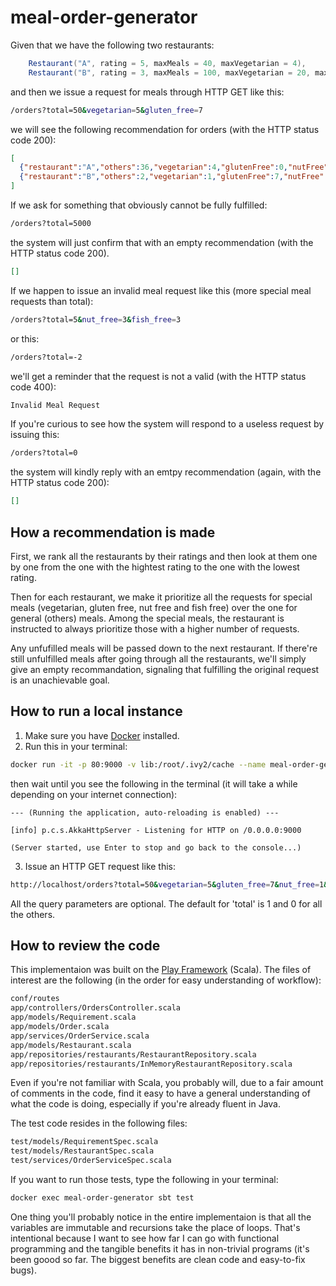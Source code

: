 # meal-order-generator

Given that we have the following two restaurants:

```Scala
    Restaurant("A", rating = 5, maxMeals = 40, maxVegetarian = 4),
    Restaurant("B", rating = 3, maxMeals = 100, maxVegetarian = 20, maxGlutenFree = 20)
```
and then we issue a request for meals through HTTP GET like this:

```bash
/orders?total=50&vegetarian=5&gluten_free=7
```
we will see the following recommendation for orders (with the HTTP status code 200):

```json
[
  {"restaurant":"A","others":36,"vegetarian":4,"glutenFree":0,"nutFree":0,"fishFree":0},
  {"restaurant":"B","others":2,"vegetarian":1,"glutenFree":7,"nutFree":0,"fishFree":0}
]
```



If we ask for something that obviously cannot be fully fulfilled:

```bash
/orders?total=5000
```
the system will just confirm that with an empty recommendation (with the HTTP status code 200).
```json
[]
```

If we happen to issue an invalid meal request like this (more special meal requests than total):

```bash
/orders?total=5&nut_free=3&fish_free=3
```
or this:

```bash
/orders?total=-2
```

we'll get a reminder that the request is not a valid (with the HTTP status code 400):

```bash
Invalid Meal Request
```

If you're curious to see how the system will respond to a useless request by issuing this:
```bash
/orders?total=0
```
the system will kindly reply with an emtpy recommendation (again, with the HTTP status code 200):
```json
[]
```

## How a recommendation is made

First, we rank all the restaurants by their ratings and then look at them one by one from the one with the hightest rating
to the one with the lowest rating. 

Then for each restaurant, we make it prioritize all the requests for special meals (vegetarian, gluten free, nut free and fish free) over
the one for general (others) meals. Among the special meals, the restaurant is instructed to always prioritize those with a higher number of
requests. 

Any unfufilled meals will be passed down to the next restaurant. If there're still unfulfilled meals after going through
all the restaurants, we'll simply give an empty recommandation, signaling that fulfilling the original request is an 
unachievable goal. 

## How to run a local instance
1. Make sure you have [Docker](https://www.docker.com/community-edition#/download) installed.
2. Run this in your terminal:
```bash
docker run -it -p 80:9000 -v lib:/root/.ivy2/cache --name meal-order-generator --rm iluvzhouying/meal-order-generator
```
  then wait until you see the following in the terminal (it will take a while depending on your internet connection):
```
--- (Running the application, auto-reloading is enabled) ---

[info] p.c.s.AkkaHttpServer - Listening for HTTP on /0.0.0.0:9000

(Server started, use Enter to stop and go back to the console...)

```
3. Issue an HTTP GET request like this:
```bash
http://localhost/orders?total=50&vegetarian=5&gluten_free=7&nut_free=1&fish_free=23
```
All the query parameters are optional. The default for 'total' is 1 and 0 for all the others.

## How to review the code
This implementaion was built on the [Play Framework](https://www.playframework.com/) (Scala). The files of interest are the following (in the order for easy understanding of workflow): 
```bash
conf/routes
app/controllers/OrdersController.scala
app/models/Requirement.scala
app/models/Order.scala
app/services/OrderService.scala
app/models/Restaurant.scala
app/repositories/restaurants/RestaurantRepository.scala
app/repositories/restaurants/InMemoryRestaurantRepository.scala
```
Even if you're not familiar with Scala, you probably will, due to a fair amount of comments in the code, find it easy to have a general understanding of what the code is doing, especially 
if you're already fluent in Java.

The test code resides in the following files:
```bash
test/models/RequirementSpec.scala
test/models/RestaurantSpec.scala
test/services/OrderServiceSpec.scala
```
If you want to run those tests, type the following in your terminal:
```bash
docker exec meal-order-generator sbt test
```

One thing you'll probably notice in the entire implementaion is that all the variables are immutable and recursions take the place of loops. 
That's intentional because I want to see how far I can go with functional programming and the tangible benefits it has in
non-trivial programs (it's been goood so far. The biggest benefits are clean code and easy-to-fix bugs).





